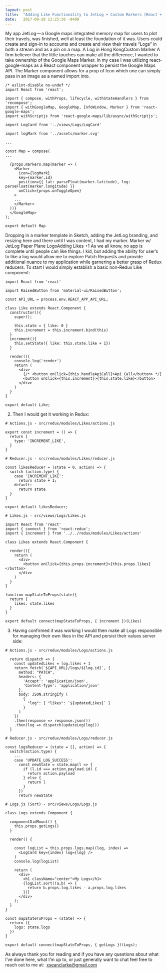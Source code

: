 ```yaml
---
layout: post
title:  "Adding Like Functionality to JetLog + Custom Markers [React + Redux]"
date:   2017-09-28 13:25:36 -0400
---
```



My app JetLog — a Google maps integrated memory map for users to plot their travels, was finished, well at least the foundation of it was. Users could create and sign-in to accounts and create and view their travels “Logs” in both a stream and as a pin on a map.
A Log in Hong KongCustom Marker
A firm believer that the little touches can make all the difference, I wanted to take ownership of the Google Maps Marker. In my case I was utilizing react-google-maps as a React component wrapper to persist the Google Maps API. The Marker component allows for a prop of Icon which one can simply pass in an image as a named import into.

```
/* eslint-disable no-undef */
import React from 'react';

import { compose, withProps, lifecycle, withStateHandlers } from 'recompose';
import { withGoogleMap, GoogleMap, InfoWindow, Marker } from 'react-google-maps';
import withScriptjs from 'react-google-maps/lib/async/withScriptjs';

import LogCard from '../views/Logs/LogCard'

import logMark from '../assets/marker.svg'

...

const Map = compose(
... 

  {props.markers.map(marker => (
    <Marker
      icon={logMark}
      key={marker.id}
      position={{ lat: parseFloat(marker.latitude), lng: parseFloat(marker.longitude) }}
      onClick={props.onToggleOpen}
    >
    ...
    </Marker>
  ))}
  </GoogleMap>
);

export default Map

```

Dropping in a marker template in Sketch, adding the JetLog branding, and resizing here and there until I was content, I had my marker.
Marker w/ JetLog Paper Plane LogoAdding Likes +1
As we all know, no app is complete until people can like things. I kid, but adding the ability for user’s to like a log would allow me to explore Patch Requests and provide additional nuance to my application while garnering a better grasp of Redux reducers.
To start I would simply establish a basic non-Redux Like component:

```
import React from 'react'

import RaisedButton from 'material-ui/RaisedButton';

const API_URL = process.env.REACT_APP_API_URL;

class Like extends React.Component {
  constructor(){
    super();

    this.state = { like: 0 }
    this.increment = this.increment.bind(this)
  }
  increment(){
    this.setState({ like: this.state.like + 1})
  }

  render(){
    console.log('render')
    return (
      <div>
        {/* <button onClick={this.handleApiCall}>Api Call</button> */}
        <button onClick={this.increment}>{this.state.like}</button>
      </div>
    )
  }
}

export default Like;
```



2. Then I would get it working in Redux:

```
# Actions.js - src/redux/modules/Likes/actions.js

export const increment = () => {
  return {
    type: 'INCREMENT_LIKE',
  }
}

# Reducer.js - src/redux/modules/Likes/reducer.js

const likesReducer = (state = 0, action) => {
  switch (action.type) {
    case 'INCREMENT_LIKE':
      return state + 1;
    default:
      return state
  }
}

export default likesReducer;

# Likes.js - src/views/Logs/Likes.js

import React from 'react'
import { connect } from 'react-redux';
import { increment } from '../../redux/modules/Likes/actions'

class Likes extends React.Component {

  render(){
    return (
      <div>
        <button onClick={this.props.increment}>{this.props.likes}</button>
      </div>
    )
  }
}

function mapStateToProps(state){
  return {
    likes: state.likes
  }
}

export default connect(mapStateToProps, { increment })(Likes)
```


3. Having confirmed it was working I would then make all Logs responsible for managing their own likes in the API and persist their values server side:

```
# Actions.js - src/redux/modules/Logs/actions.js

  return dispatch => {
    const updatedLikes = log.likes + 1
    return fetch(`${API_URL}/logs/${log.id}`, {
      method: "PATCH",
      headers: {
        'Accept': 'application/json',
        'Content-Type': 'application/json'
      },
      body: JSON.stringify (
        {
          "log": { "likes": `${updatedLikes}` }
        }
      )
    })
    .then(response => response.json())
    .then(log => dispatch(updateLog(log)))
  }
  
# Reducer.js - src/redux/modules/Logs/reducer.js

const logsReducer = (state = [], action) => {
  switch(action.type) {
    ...
    case 'UPDATE_LOG_SUCCESS':
      const newState = state.map(l => {
        if (l.id === action.payload.id) {
          return action.payload
        } else {
          return l
        }
      })
      return newState

# Logs.js (Sort) - src/views/Logs/Logs.js

class Logs extends Component {

  componentDidMount() {
    this.props.getLogs()
  }

  render() {

    const logList = this.props.logs.map((log, index) =>
      <LogCard key={index} log={log} />
    )
    console.log(logList)

    return (
      <div>
        <h1 className="center">My Logs</h1>
        {logList.sort((a,b) => {
          return b.props.log.likes - a.props.log.likes
        })}
      </div>
    );
  }
}

const mapStateToProps = (state) => {
  return ({
    logs: state.logs
  })
}

export default connect(mapStateToProps, { getLogs })(Logs);
```


As always thank you for reading and if you have any questions about what I’ve done here, what I’m up to, or just generally want to chat feel free to reach out to me at:
 xseanclarke@gmail.com
